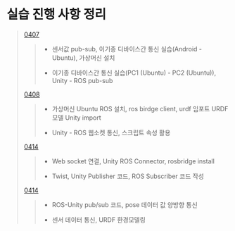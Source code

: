 # 실습 진행 사항 정리
> [0407](https://github.com/ujinilee/AiCarLab/blob/main/Research%20Report/%EC%9D%B4%EA%B8%B0%EC%A2%85%20%EB%94%94%EB%B0%94%EC%9D%B4%EC%8A%A4%EA%B0%84%20%ED%86%B5%EC%8B%A0.md)
>>* 센서값 pub-sub, 이기종 디바이스간 통신 실습(Android - Ubuntu), 가상머신 설치
>>
>>* 이기종 디바이스간 통신 실습(PC1 (Ubuntu) - PC2 (Ubuntu)), Unity - ROS pub-sub
>>
> [0408](https://github.com/ujinilee/AiCarLab/blob/main/Research%20Report/%EC%9C%A0%EB%8B%88%ED%8B%B0-urdf%EB%AA%A8%EB%8D%B8.md)
>>* 가상머신 Ubuntu ROS 설치, ros birdge client, urdf 임포트 URDF 모델 Unity import
>>
>>* Unity - ROS 웹소켓 통신, 스크립트 속성 활용
>>
> [0414](https://github.com/ujinilee/AiCarLab/blob/main/Research%20Report/ROSBridge%20%EC%9B%B9%EC%86%8C%EC%BC%93.md)
>>* Web socket 연결, Unity ROS Connector, rosbridge install
>>
>>* Twist, Unity Publisher 코드, ROS Subscriber 코드 작성
>>
> [0414](https://github.com/ujinilee/AiCarLab/blob/main/Research%20Report/ROS-Unity%20PubSub.md)
>>* ROS-Unity pub/sub 코드, pose 데이터 값 양방향 통신
>>
>>* 센서 데이터 통신, URDF 환경모델링
>>
